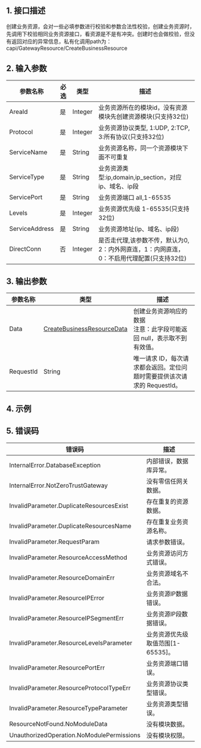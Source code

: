 ## 1. 接口描述




创建业务资源，会对一些必填参数进行校验和参数合法性校验，创建业务资源时，先调用下校验相同业务资源接口，看资源是不是有冲突。创建时也会做校验，但没有返回对应的异常信息，私有化调用path为：capi/GatewayResource/CreateBusinessResource

<div class="rno-api-explorer">
    <div class="rno-api-explorer-inner">
        <div class="rno-api-explorer-hd">
            <div class="rno-api-explorer-title">
            </div>
        </div>
        <div class="rno-api-explorer-body">
            <div class="rno-api-explorer-cont">
            </div>
        </div>
    </div>
</div>

## 2. 输入参数


| 参数名称 | 必选 | 类型 | 描述 |
|---------|---------|---------|---------|
| AreaId | 是 | Integer | 业务资源所在的模块id，没有资源模块先创建资源模块(只支持32位) |
| Protocol | 是 | Integer | 业务资源协议类型, 1:UDP, 2:TCP, 3:所有协议(只支持32位) |
| ServiceName | 是 | String | 业务资源名称，同一个资源模块下面不可重复 |
| ServiceType | 是 | String | 业务资源类型:ip,domain,ip_section，对应ip、域名、ip段 |
| ServicePort | 是 | String | 业务资源端口 all,1-65535 |
| Levels | 是 | Integer | 业务资源优先级 1-65535(只支持32位) |
| ServiceAddress | 是 | String | 业务资源地址(ip、域名、ip段) |
| DirectConn | 否 | Integer | 是否走代理,该参数不传，默认为0, 2：内外网直连，1：内网直连， 0：不启用代理配置(只支持32位) |

## 3. 输出参数

| 参数名称 | 类型 | 描述 |
|---------|---------|---------|
| Data | [CreateBusinessResourceData](/开放API/云规范接口/版本：2022-06-01/数据结构.md#CreateBusinessResourceData) | 创建业务资源响应的数据<br/>注意：此字段可能返回 null，表示取不到有效值。|
| RequestId | String | 唯一请求 ID，每次请求都会返回。定位问题时需要提供该次请求的 RequestId。|

## 4. 示例












## 5. 错误码


| 错误码 | 描述 |
|---------|---------|
| InternalError.DatabaseException | 内部错误，数据库异常。 |
| InternalError.NotZeroTrustGateway | 没有零信任网关数据。 |
| InvalidParameter.DuplicateResourcesExist | 存在重复的资源数据。 |
| InvalidParameter.DuplicateResourcesName | 存在重复业务资源名称。 |
| InvalidParameter.RequestParam | 请求参数错误。 |
| InvalidParameter.ResourceAccessMethod | 业务资源访问方式错误。 |
| InvalidParameter.ResourceDomainErr | 业务资源域名不合法。 |
| InvalidParameter.ResourceIPError | 业务资源IP数据错误。 |
| InvalidParameter.ResourceIPSegmentErr | 业务资源IP段数据错误。 |
| InvalidParameter.ResourceLevelsParameter | 业务资源优先级取值范围[1-65535]。 |
| InvalidParameter.ResourcePortErr | 业务资源端口错误。 |
| InvalidParameter.ResourceProtocolTypeErr | 业务资源协议类型错误。 |
| InvalidParameter.ResourceTypeParameter | 业务资源类型错误。 |
| ResourceNotFound.NoModuleData | 没有模块数据。 |
| UnauthorizedOperation.NoModulePermissions | 没有模块权限。 |
